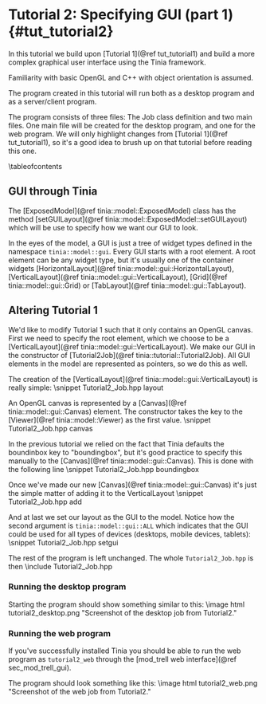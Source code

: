 Tutorial 2: Specifying GUI (part 1){#tut_tutorial2}
===

In this tutorial we build upon [Tutorial 1](@ref tut_tutorial1) and build a more
complex graphical user interface using the Tinia framework.

Familiarity with basic OpenGL and C++ with object orientation is assumed.

The program created in this tutorial will run both as a desktop program and as a
server/client program.

The program consists of three files: The Job class definition and two main files. One
main file will be created for the desktop program, and one for the web program.
We will only highlight changes from [Tutorial 1](@ref tut_tutorial1), so it's a good
idea to brush up on that tutorial before reading this one.

\tableofcontents

GUI through Tinia
---
The [ExposedModel](@ref tinia::model::ExposedModel) class has the method
[setGUILayout](@ref tinia::model::ExposedModel::setGUILayout) which will be use
to specify how we want our GUI to look.

In the eyes of the model, a GUI is just a tree of widget types defined in the
namespace `tinia::model::gui`. Every GUI starts with a root element. A root element
can be any widget type, but it's usually one of the container widgets
[HorizontalLayout](@ref tinia::model::gui::HorizontalLayout),
[VerticalLayout](@ref tinia::model::gui::VerticalLayout),
[Grid](@ref tinia::model::gui::Grid) or [TabLayout](@ref tinia::model::gui::TabLayout).

Altering Tutorial 1
---
We'd like to modify Tutorial 1 such that it only contains an OpenGL canvas.
First we need to specify the root element, which we choose to be a
[VerticalLayout](@ref tinia::model::gui::VerticalLayout). We make our GUI in
the constructor of [Tutorial2Job](@ref tinia::tutorial::Tutorial2Job).
All GUI elements in
the model are represented as pointers, so we do this as well.

The creation of the [VerticalLayout](@ref tinia::model::gui::VerticalLayout)
is really simple:
\snippet Tutorial2_Job.hpp layout

An OpenGL canvas is represented by a [Canvas](@ref tinia::model::gui::Canvas) element.
The constructor takes the key to the [Viewer](@ref tinia::model::Viewer) as
the first value.
\snippet Tutorial2_Job.hpp canvas

In the previous tutorial we relied on the fact that Tinia defaults the boundinbox
key to "boundingbox", but it's good practice to specify this manually to the
[Canvas](@ref tinia::model::gui::Canvas). This is done with the following line
\snippet Tutorial2_Job.hpp boundingbox

Once we've made our new [Canvas](@ref tinia::model::gui::Canvas) it's just the
simple matter of adding it to the VerticalLayout
\snippet Tutorial2_Job.hpp add

And at last we set our layout as the GUI to the model. Notice how the second argument
is `tinia::model::gui::ALL` which indicates that the GUI could be used
for all types of devices (desktops, mobile devices, tablets):
\snippet Tutorial2_Job.hpp setgui

The rest of the program is left unchanged. The whole `Tutorial2_Job.hpp` is then
\include Tutorial2_Job.hpp

### Running the desktop program
Starting the program should show something similar to this:
\image html tutorial2_desktop.png "Screenshot of the desktop job from Tutorial2."


### Running the web program
If you've successfully installed Tinia you should be able to run the web program
as `tutorial2_web` through the [mod_trell web interface](@ref sec_mod_trell_gui).

The program should look something like this:
\image html tutorial2_web.png "Screenshot of the web job from Tutorial2."



